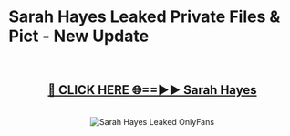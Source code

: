 # Sarah Hayes Leaked Private Files & Pict - New Update
<br>
<div align="center">
<h2><a href="https://mediafilles.blogspot.com/?title=Sarah_Hayes" rel="nofollow">🔴 CLICK HERE 🌐==►► Sarah Hayes</a></h2>
<br>
<a href="https://mediafilles.blogspot.com/?title=Sarah_Hayes" rel="nofollow" data-target="animated-image.originalLink"><img src="https://i.ibb.co.com/WyWwxjT/player-gif2.gif" alt="Sarah Hayes Leaked OnlyFans" style="max-width: 100%; display: inline-block;" data-target="animated-image.originalImage"></a>
</div>
<br>